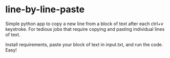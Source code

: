 # line-by-line-paste
Simple python app to copy a new line from a block of text after each ctrl+v keystroke. For tedious jobs that require copying and pasting individual lines of text.


Install requirements, paste your block of text in input.txt, and run the code. Easy!
